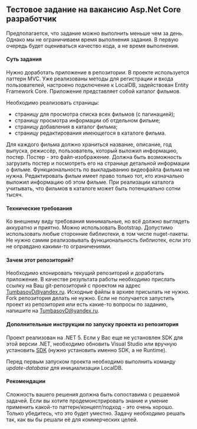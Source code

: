 ## Тестовое задание на вакансию Asp.Net Core разработчик

Предполагается, что задание можно выполнить меньше чем за день. Однако мы не ограничиваем время выполнения задания. В первую очередь будет оцениваться качество кода, а не время выполнения.

#### Суть задания

Нужно доработать приложение в репозитории. В проекте используется паттерн MVC. Уже реализованы методы для регистрации и входа пользователей, настроено подключение к LocalDB, задействован Entity Framework Core. Приложение представляет собой каталог фильмов. 

Необходимо реализовать страницы:

- страницу для просмотра списка всех фильмов (с пагинацией);
- страницу просмотра информации об отдельном фильме;
- страницу добавления в каталог фильма;
- страницу редактирования имеющегося в каталоге фильма.

Для каждого фильма должно храниться название, описание, год выпуска, режиссёр, пользователь, который выложил информацию, постер. Постер - это файл-изображение. Должна быть возможность загрузить постер и посмотреть его на странице детальной информации о фильме. Функциональность по выкладыванию видеофайла фильма не нужна. 
Редактировать фильм имеет право только тот, кто изначально выложил информацию об этом фильме. 
При реализации каталога учитывать, что фильмов в каталоге может быть потенциально сотни тысяч.

#### Технические требования

Ко внешнему виду требования минимальные, но всё должно выглядеть аккуратно и приятно. Можно использовать Bootstrap. Допустимо использовать любые сторонние библиотеки, в том числе nuget-пакеты. Не нужно самим реализовывать функциональность библиотек, если это не оправдано какими-то ограничениями.

#### Зачем этот репозиторий?

Необходимо клонировать текущий репозиторий и доработать приложение. В качестве результата работы необходимо прислать ссылку на Ваш git-репозиторий с проектом на адрес TumbasovD@yandex.ru. Исходные файлы в архиве присылать не нужно. Fork репозитория делать не нужно. Если не получается запустить проект из репозитория или есть какие-то вопросы по заданию, напишите на TumbasovD@yandex.ru. 

#### Дополнительные инструкции по запуску проекта из репозитория

Проект реализован на .NET 5. Если у Вас еще не установлен SDK для этой версии .NET, необходимо обновить Visual Studio или вручную установить [SDK](https://dotnet.microsoft.com/download/dotnet/5.0) (нужно установить именно SDK, а не Runtime). 

Перед первым запуском проекта необходимо выполнить команду *update-database* для инициализации LocalDB.

#### Рекомендации

Сложность вашего решения должна быть сопоставима с решаемой задачей. Если вы хотите продемонстрировать знание и умение применить какой-то паттерн/концепт/подход - это очень хорошо. Только убедитесь, что это будет уместно. Задачу необходимо решать так, как вы бы решали её для коммерческих целей.
